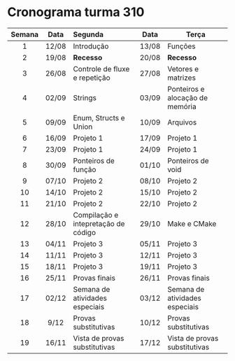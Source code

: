 # Cronograma turma 310

| **Semana**   | **Data**   | **Segunda**                           | **Data**   | **Terça**                        |
| :----------: | :--------: | :------------------------------------ | ---------- | -------------------------------- |
| 1            | 12/08      | Introdução                            | 13/08      | Funções                          |
| 2            | 19/08      | **Recesso**                           | 20/08      | **Recesso**                      |
| 3            | 26/08      | Controle de fluxe e repetição         | 27/08      | Vetores e matrizes               |
| 4            | 02/09      | Strings                               | 03/09      | Ponteiros e alocação de memória  |
| 5            | 09/09      | Enum, Structs e Union                 | 10/09      | Arquivos                         |
| 6            | 16/09      | Projeto 1                             | 17/09      | Projeto 1                        |
| 7            | 23/09      | Projeto 1                             | 24/09      | Projeto 1                        |
| 8            | 30/09      | Ponteiros de função                   | 01/10      | Ponteiros de void                |
| 9            | 07/10      | Projeto 2                             | 08/10      | Projeto 2                        |
| 10           | 14/10      | Projeto 2                             | 15/10      | Projeto 2                        |
| 11           | 21/10      | Projeto 2                             | 22/10      | Projeto 2                        |
| 12           | 28/10      | Compilação e intepretação de código   | 29/10      | Make e CMake                     |
| 13           | 04/11      | Projeto 3                             | 05/11      | Projeto 3                        |
| 14           | 11/11      | Projeto 3                             | 12/11      | Projeto 3                        |
| 15           | 18/11      | Projeto 3                             | 19/11      | Projeto 3                        |
| 16           | 25/11      | Provas finais                         | 26/11      | Provas finais                    |
| 17           | 02/12      | Semana de atividades especiais        | 03/12      | Semana de atividades especiais   |
| 18           | 9/12       | Provas substitutivas                  | 10/12      | Provas substitutivas             |
| 19           | 16/11      | Vista de provas substitutivas         | 17/12      | Vista de provas substitutivas    |
